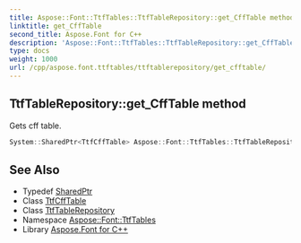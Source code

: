 ```yaml
---
title: Aspose::Font::TtfTables::TtfTableRepository::get_CffTable method
linktitle: get_CffTable
second_title: Aspose.Font for C++
description: 'Aspose::Font::TtfTables::TtfTableRepository::get_CffTable method. Gets cff table in C++.'
type: docs
weight: 1000
url: /cpp/aspose.font.ttftables/ttftablerepository/get_cfftable/
---
```

## TtfTableRepository::get_CffTable method


Gets cff table.

```cpp
System::SharedPtr<TtfCffTable> Aspose::Font::TtfTables::TtfTableRepository::get_CffTable() const
```

## See Also

* Typedef [SharedPtr](../../../system/sharedptr/)
* Class [TtfCffTable](../../ttfcfftable/)
* Class [TtfTableRepository](../)
* Namespace [Aspose::Font::TtfTables](../../)
* Library [Aspose.Font for C++](../../../)
